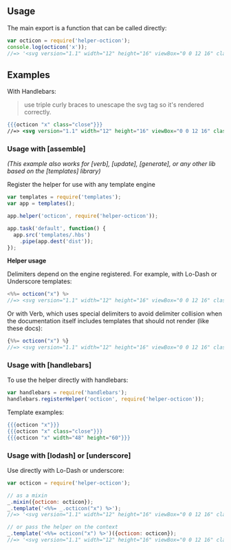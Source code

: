 ## Usage

The main export is a function that can be called directly:

```js
var octicon = require('helper-octicon');
console.log(octicon('x'));
//=> '<svg version="1.1" width="12" height="16" viewBox="0 0 12 16" class="octicon octicon-x" aria-hidden="true"><path fill-rule="evenodd" d="M7.48 8l3.75 3.75-1.48 1.48L6 9.48l-3.75 3.75-1.48-1.48L4.52 8 .77 4.25l1.48-1.48L6 6.52l3.75-3.75 1.48 1.48z"/></svg>'
```

## Examples

With Handlebars:

> use triple curly braces to unescape the svg tag so it's rendered correctly.

```handlebars
{{{octicon "x" class="close"}}}
//=> <svg version="1.1" width="12" height="16" viewBox="0 0 12 16" class="octicon octicon-x close" aria-hidden="true"><path fill-rule="evenodd" d="M7.48 8l3.75 3.75-1.48 1.48L6 9.48l-3.75 3.75-1.48-1.48L4.52 8 .77 4.25l1.48-1.48L6 6.52l3.75-3.75 1.48 1.48z"/></svg>
```

### Usage with [assemble]

_(This example also works for [verb], [update], [generate], or any other lib based on the [templates] library)_

Register the helper for use with any template engine

```js
var templates = require('templates');
var app = templates();

app.helper('octicon', require('helper-octicon'));

app.task('default', function() {
  app.src('templates/.hbs')
    .pipe(app.dest('dist'));
});
```

**Helper usage**

Delimiters depend on the engine registered. For example, with Lo-Dash or Underscore templates:

```js
<%%= octicon("x") %>
//=> <svg version="1.1" width="12" height="16" viewBox="0 0 12 16" class="octicon octicon-x" aria-hidden="true"><path fill-rule="evenodd" d="M7.48 8l3.75 3.75-1.48 1.48L6 9.48l-3.75 3.75-1.48-1.48L4.52 8 .77 4.25l1.48-1.48L6 6.52l3.75-3.75 1.48 1.48z"/></svg>
```

Or with Verb, which uses special delimiters to avoid delimiter collision when the documentation itself includes templates that should not render (like these docs):

```js
{%%= octicon("x") %}
//=> <svg version="1.1" width="12" height="16" viewBox="0 0 12 16" class="octicon octicon-x" aria-hidden="true"><path fill-rule="evenodd" d="M7.48 8l3.75 3.75-1.48 1.48L6 9.48l-3.75 3.75-1.48-1.48L4.52 8 .77 4.25l1.48-1.48L6 6.52l3.75-3.75 1.48 1.48z"/></svg>
```

### Usage with [handlebars]

To use the helper directly with handlebars:

```js
var handlebars = require('handlebars');
handlebars.registerHelper('octicon', require('helper-octicon'));
```

Template examples:

```handlebars
{{{octicon "x"}}}
{{{octicon "x" class="close"}}}
{{{octicon "x" width="48" height="60"}}}
```

### Usage with [lodash] or [underscore]

Use directly with Lo-Dash or underscore:

```js
var octicon = require('helper-octicon');

// as a mixin
_.mixin({octicon: octicon});
_.template('<%%= _.octicon("x") %>');
//=> '<svg version="1.1" width="12" height="16" viewBox="0 0 12 16" class="octicon octicon-x" aria-hidden="true"><path fill-rule="evenodd" d="M7.48 8l3.75 3.75-1.48 1.48L6 9.48l-3.75 3.75-1.48-1.48L4.52 8 .77 4.25l1.48-1.48L6 6.52l3.75-3.75 1.48 1.48z"/></svg>'

// or pass the helper on the context
_.template('<%%= octicon("x") %>')({octicon: octicon});
//=> '<svg version="1.1" width="12" height="16" viewBox="0 0 12 16" class="octicon octicon-x" aria-hidden="true"><path fill-rule="evenodd" d="M7.48 8l3.75 3.75-1.48 1.48L6 9.48l-3.75 3.75-1.48-1.48L4.52 8 .77 4.25l1.48-1.48L6 6.52l3.75-3.75 1.48 1.48z"/></svg>'
```
